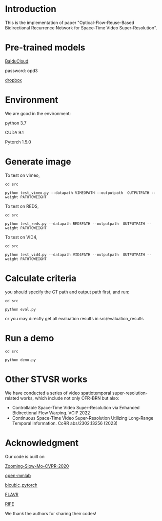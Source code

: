 # Introduction

This is the implementation of  paper "Optical-Flow-Reuse-Based Bidirectional Recurrence
Network for Space-Time Video Super-Resolution".

# Pre-trained models

[BaiduCloud](https://pan.baidu.com/s/13-TYbvoFh7OmLtRY7uduWw)

password: opd3 

[dropbox](https://www.dropbox.com/scl/fi/txhjl4acez26b0rbfd9ak/ofr-brn.pth?rlkey=9lsz0lur89ewadmb26z242z30&dl=0)

# Environment
We are good in the environment:

python 3.7

CUDA 9.1

Pytorch 1.5.0

# Generate image
To test on vimeo, 

```
cd src

python test_vimeo.py --datapath VIMEOPATH --outputpath  OUTPUTPATH --weight PATHTOWEIGHT
```

To test on REDS, 

```
cd src

python test_reds.py --datapath REDSPATH --outputpath  OUTPUTPATH --weight PATHTOWEIGHT
```

To test on VID4, 

```
cd src

python test_vid4.py --datapath VID4PATH --outputpath  OUTPUTPATH --weight PATHTOWEIGHT
```
# Calculate criteria
you should specify the GT path and output path first, and run:
```
cd src

python eval.py
```
or you may directly get all evaluation results in src/evaluation_results
# Run a demo





```
cd src

python demo.py
```

# Other STVSR works
We have conducted a series of video spatiotemporal super-resolution-related works, which include not only OFR-BRN but also:

* Controllable Space-Time Video Super-Resolution via Enhanced Bidirectional Flow Warping. VCIP 2022
* Continuous Space-Time Video Super-Resolution Utilizing Long-Range Temporal Information. CoRR abs/2302.13256 (2023)

# Acknowledgment
Our code is built on

 [Zooming-Slow-Mo-CVPR-2020](https://github.com/Mukosame/Zooming-Slow-Mo-CVPR-2020)

 [open-mmlab](https://github.com/open-mmlab)

 [bicubic_pytorch](https://github.com/sanghyun-son/bicubic_pytorch)

 [FLAVR](https://github.com/tarun005/FLAVR)

 [RIFE](https://github.com/hzwer/arXiv2020-RIFE)
 
 We thank the authors for sharing their codes!
